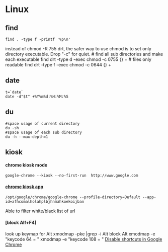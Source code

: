 # Linux

## find
    find . -type f -printf '%p\n'
instead of chmod -R 755 drt, the safer way to use chmod is to set only directory executable. Drop "-c" for quiet.
    # find all sub directories and make each executable
    find drt -type d -exec chmod -c 0755 {} +
    # files only readable
    find drt -type f -exec chmod -c 0644 {} +

## date
    t=`date`
    date -d"$t" +%Y%m%d:%H:%M:%S

## du
    #space usage of current directory
    du -sh
    #space usage of each sub directory
    du -h --max-depth=1
    

## kiosk
#### chrome kiosk mode
    google-chrome --kiosk --no-first-run  http://www.google.com 
#### [chrome kiosk app](http://github.com/matt-cook/kiosk)
    /opt/google/chrome/google-chrome --profile-directory=Default --app-id=afhcomalholahplbjhnmahkoekoijban
Able to filter white/black list of url
#### [block Alf+F4]
look up keymap for Alt
    xmodmap -pke |grep -i Alt
block Alt
    xmodmap -e "keycode 64 = "
    xmodmap -e "keycode 108 = "
[Disable shortcuts in Google Chrome](http://stackoverflow.com/questions/5637530/disable-shortcuts-in-google-chrome)
